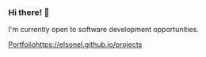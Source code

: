 ### Hi there! 👋

I'm currently open to software development opportunities.

[Portfolio](https://elsonel.github.io/projects)https://elsonel.github.io/projects
